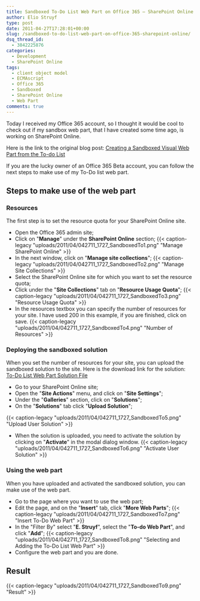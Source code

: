 ```yaml
---
title: Sandboxed To-Do List Web Part on Office 365 – SharePoint Online
author: Elio Struyf
type: post
date: 2011-04-27T17:28:01+00:00
slug: /sandboxed-to-do-list-web-part-on-office-365-sharepoint-online/
dsq_thread_id:
  - 3842225876
categories:
  - Development
  - SharePoint Online
tags:
  - client object model
  - ECMAscript
  - Office 365
  - Sandboxed
  - SharePoint Online
  - Web Part
comments: true
---
```


Today I received my Office 365 account, so I thought it would be cool to check out if my sandbox web part, that I have created some time ago, is working on SharePoint Online.

Here is the link to the original blog post: [Creating a Sandboxed Visual Web Part from the To-do List](https://www.eliostruyf.com/creating-a-sandboxed-visual-web-part-from-the-to-do-list/)

If you are the lucky owner of an Office 365 Beta account, you can follow the next steps to make use of my To-Do list web part.

## Steps to make use of the web part

### Resources

The first step is to set the resource quota for your SharePoint Online site.

*   Open the Office 365 admin site;
*   Click on "**Manage**" under the **SharePoint Online** section;
{{< caption-legacy "uploads/2011/04/042711_1727_SandboxedTo1.png" "Manage SharePoint Online" >}}
*   In the next window, click on "**Manage site collections**";
{{< caption-legacy "uploads/2011/04/042711_1727_SandboxedTo2.png" "Manage Site Collections" >}}
*   Select the SharePoint Online site for which you want to set the resource quota;
*   Click under the "**Site Collections**" tab on "**Resource Usage Quota**";
{{< caption-legacy "uploads/2011/04/042711_1727_SandboxedTo3.png" "Resource Usage Quota" >}}
*   In the resources textbox you can specify the number of resources for your site. I have used 200 in this example, if you are finished, click on save.
{{< caption-legacy "uploads/2011/04/042711_1727_SandboxedTo4.png" "Number of Resources" >}}

### Deploying the sandboxed solution

When you set the number of resources for your site, you can upload the sandboxed solution to the site. Here is the download link for the solution: [To-Do List Web Part Solution File](/uploads/2011/03/EStruyf.TodoWP_Solution.zip)

*   Go to your SharePoint Online site;
*   Open the "**Site Actions**" menu, and click on "**Site Settings**";
*   Under the "**Galleries**" section, click on "**Solutions**";
*   On the "**Solutions**" tab click "**Upload Solution**";

{{< caption-legacy "uploads/2011/04/042711_1727_SandboxedTo5.png" "Upload User Solution" >}}
*   When the solution is uploaded, you need to activate the solution by clicking on "**Activate**" in the modal dialog window.
{{< caption-legacy "uploads/2011/04/042711_1727_SandboxedTo6.png" "Activate User Solution" >}}

### Using the web part

When you have uploaded and activated the sandboxed solution, you can make use of the web part.

*   Go to the page where you want to use the web part;
*   Edit the page, and on the "**Insert**" tab, click "**More Web Parts**";
{{< caption-legacy "uploads/2011/04/042711_1727_SandboxedTo7.png" "Insert To-Do Web Part" >}}
*   In the "Filter By" select "**E. Struyf**", select the "**To-do Web Part**", and click "**Add**";
{{< caption-legacy "uploads/2011/04/042711_1727_SandboxedTo8.png" "Selecting and Adding the To-Do List Web Part" >}}
*   Configure the web part and you are done.

## Result

{{< caption-legacy "uploads/2011/04/042711_1727_SandboxedTo9.png" "Result" >}}